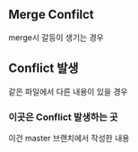 ## Merge Confilct

merge시 갈등이 생기는 경우



## Conflict 발생

같은 파일에서 다른 내용이 있을 경우



### 이곳은 Conflict 발생하는 곳

이건 master 브랜치에서 작성한 내용

